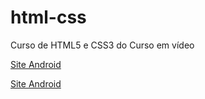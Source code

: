 # html-css
 Curso de HTML5 e CSS3 do Curso em vídeo

<a href="https://pauloemburana.github.io/html-css/desafios/des010/android.html" target="_blank">Site Android</a>

<a href="https://pauloemburana.github.io/html-css/desafios/des012/index.html" target="_blank">Site Android</a>